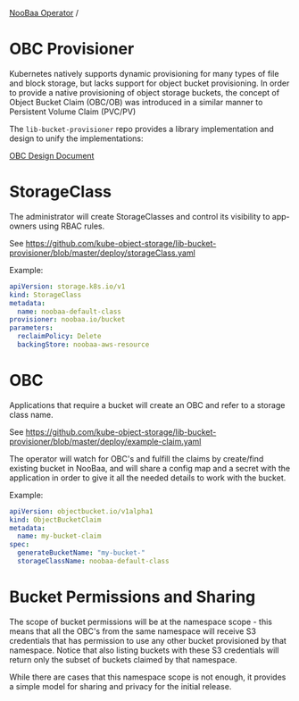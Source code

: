 [NooBaa Operator](../README.md) /
# OBC Provisioner

Kubernetes natively supports dynamic provisioning for many types of file and block storage, but lacks support for object bucket provisioning.
In order to provide a native provisioning of object storage buckets, the concept of Object Bucket Claim (OBC/OB) was introduced in a similar manner to Persistent Volume Claim (PVC/PV)

The `lib-bucket-provisioner` repo provides a library implementation and design to unify the implementations:

[OBC Design Document](https://github.com/kube-object-storage/lib-bucket-provisioner/blob/master/doc/design/object-bucket-lib.md)


# StorageClass

The administrator will create StorageClasses and control its visibility to app-owners using RBAC rules.

See https://github.com/kube-object-storage/lib-bucket-provisioner/blob/master/deploy/storageClass.yaml 

Example:

```yaml
apiVersion: storage.k8s.io/v1
kind: StorageClass
metadata:
  name: noobaa-default-class
provisioner: noobaa.io/bucket
parameters:
  reclaimPolicy: Delete
  backingStore: noobaa-aws-resource
```

# OBC

Applications that require a bucket will create an OBC and refer to a storage class name.

See https://github.com/kube-object-storage/lib-bucket-provisioner/blob/master/deploy/example-claim.yaml 

The operator will watch for OBC's and fulfill the claims by create/find existing bucket in NooBaa, and will share a config map and a secret with the application in order to give it all the needed details to work with the bucket.

Example:

```yaml
apiVersion: objectbucket.io/v1alpha1
kind: ObjectBucketClaim
metadata:
  name: my-bucket-claim
spec:
  generateBucketName: "my-bucket-"
  storageClassName: noobaa-default-class
```

# Bucket Permissions and Sharing

The scope of bucket permissions will be at the namespace scope - this means that all the OBC's from the same namespace will receive S3 credentials that has permission to use any other bucket provisioned by that namespace. Notice that also listing buckets with these S3 credentials will return only the subset of buckets claimed by that namespace.

While there are cases that this namespace scope is not enough, it provides a simple model for sharing and privacy for the initial release.
